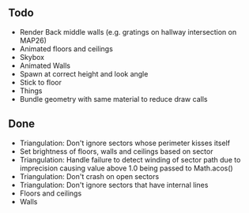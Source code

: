 ## Todo

* Render Back middle walls (e.g. gratings on hallway intersection on MAP26)
* Animated floors and ceilings
* Skybox
* Animated Walls
* Spawn at correct height and look angle
* Stick to floor
* Things
* Bundle geometry with same material to reduce draw calls

## Done

* Triangulation: Don't ignore sectors whose perimeter kisses itself 
* Set brightness of floors, walls and ceilings based on sector
* Triangulation: Handle failure to detect winding of sector path due to imprecision causing value above 1.0 being passed to Math.acos()
* Triangulation: Don't crash on open sectors
* Triangulation: Don't ignore sectors that have internal lines
* Floors and ceilings
* Walls